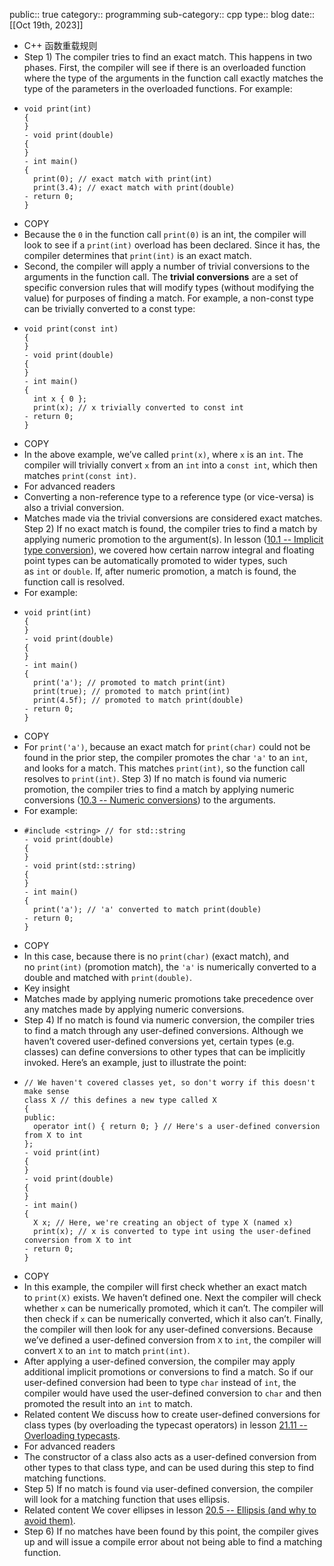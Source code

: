 public:: true
category:: programming
sub-category:: cpp
type:: blog
date:: [[Oct 19th, 2023]]

- C++ 函数重载规则
- Step 1) The compiler tries to find an exact match. This happens in two phases. First, the compiler will see if there is an overloaded function where the type of the arguments in the function call exactly matches the type of the parameters in the overloaded functions. For example:
- ```
  void print(int)
  {
  }
  - void print(double)
  {
  }
  - int main()
  {
    print(0); // exact match with print(int)
    print(3.4); // exact match with print(double)
  - return 0;
  }
  ```
- COPY
- Because the `0` in the function call `print(0)` is an int, the compiler will look to see if a `print(int)` overload has been declared. Since it has, the compiler determines that `print(int)` is an exact match.
- Second, the compiler will apply a number of trivial conversions to the arguments in the function call. The **trivial conversions** are a set of specific conversion rules that will modify types (without modifying the value) for purposes of finding a match. For example, a non-const type can be trivially converted to a const type:
- ```
  void print(const int)
  {
  }
  - void print(double)
  {
  }
  - int main()
  {
    int x { 0 };
    print(x); // x trivially converted to const int
  - return 0;
  }
  ```
- COPY
- In the above example, we’ve called `print(x)`, where `x` is an `int`. The compiler will trivially convert `x` from an `int` into a `const int`, which then matches `print(const int)`.
- For advanced readers
- Converting a non-reference type to a reference type (or vice-versa) is also a trivial conversion.
- Matches made via the trivial conversions are considered exact matches.
  Step 2) If no exact match is found, the compiler tries to find a match by applying numeric promotion to the argument(s). In lesson ([10.1 -- Implicit type conversion](https://www.learncpp.com/cpp-tutorial/implicit-type-conversion/)), we covered how certain narrow integral and floating point types can be automatically promoted to wider types, such as `int` or `double`. If, after numeric promotion, a match is found, the function call is resolved.
- For example:
- ```
  void print(int)
  {
  }
  - void print(double)
  {
  }
  - int main()
  {
    print('a'); // promoted to match print(int)
    print(true); // promoted to match print(int)
    print(4.5f); // promoted to match print(double)
  - return 0;
  }
  ```
- COPY
- For `print('a')`, because an exact match for `print(char)` could not be found in the prior step, the compiler promotes the char `'a'` to an `int`, and looks for a match. This matches `print(int)`, so the function call resolves to `print(int)`.
  Step 3) If no match is found via numeric promotion, the compiler tries to find a match by applying numeric conversions ([10.3 -- Numeric conversions](https://www.learncpp.com/cpp-tutorial/numeric-conversions/)) to the arguments.
- For example:
- ```
  #include <string> // for std::string
  - void print(double)
  {
  }
  - void print(std::string)
  {
  }
  - int main()
  {
    print('a'); // 'a' converted to match print(double)
  - return 0;
  }
  ```
- COPY
- In this case, because there is no `print(char)` (exact match), and no `print(int)` (promotion match), the `'a'` is numerically converted to a double and matched with `print(double)`.
- Key insight
- Matches made by applying numeric promotions take precedence over any matches made by applying numeric conversions.
- Step 4) If no match is found via numeric conversion, the compiler tries to find a match through any user-defined conversions. Although we haven’t covered user-defined conversions yet, certain types (e.g. classes) can define conversions to other types that can be implicitly invoked. Here’s an example, just to illustrate the point:
- ```
  // We haven't covered classes yet, so don't worry if this doesn't make sense
  class X // this defines a new type called X
  {
  public:
    operator int() { return 0; } // Here's a user-defined conversion from X to int
  };
  - void print(int)
  {
  }
  - void print(double)
  {
  }
  - int main()
  {
    X x; // Here, we're creating an object of type X (named x)
    print(x); // x is converted to type int using the user-defined conversion from X to int
  - return 0;
  }
  ```
- COPY
- In this example, the compiler will first check whether an exact match to `print(X)` exists. We haven’t defined one. Next the compiler will check whether `x` can be numerically promoted, which it can’t. The compiler will then check if `x` can be numerically converted, which it also can’t. Finally, the compiler will then look for any user-defined conversions. Because we’ve defined a user-defined conversion from `X` to `int`, the compiler will convert `X` to an `int` to match `print(int)`.
- After applying a user-defined conversion, the compiler may apply additional implicit promotions or conversions to find a match. So if our user-defined conversion had been to type `char` instead of `int`, the compiler would have used the user-defined conversion to `char` and then promoted the result into an `int` to match.
- Related content
  We discuss how to create user-defined conversions for class types (by overloading the typecast operators) in lesson [21.11 -- Overloading typecasts](https://www.learncpp.com/cpp-tutorial/overloading-typecasts/).
- For advanced readers
- The constructor of a class also acts as a user-defined conversion from other types to that class type, and can be used during this step to find matching functions.
- Step 5) If no match is found via user-defined conversion, the compiler will look for a matching function that uses ellipsis.
- Related content
  We cover ellipses in lesson [20.5 -- Ellipsis (and why to avoid them)](https://www.learncpp.com/cpp-tutorial/ellipsis-and-why-to-avoid-them/).
- Step 6) If no matches have been found by this point, the compiler gives up and will issue a compile error about not being able to find a matching function.